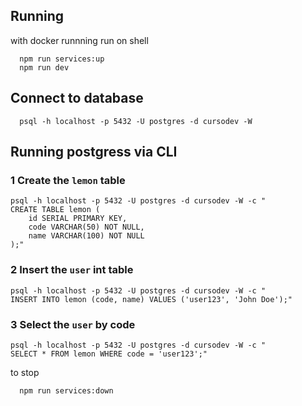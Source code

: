 ## Running

with docker runnning
run on shell

```shell
  npm run services:up
  npm run dev
```

## Connect to database

```shell
  psql -h localhost -p 5432 -U postgres -d cursodev -W
```

## Running postgress via CLI

### 1 Create the `lemon` table

```shell
psql -h localhost -p 5432 -U postgres -d cursodev -W -c "
CREATE TABLE lemon (
    id SERIAL PRIMARY KEY,
    code VARCHAR(50) NOT NULL,
    name VARCHAR(100) NOT NULL
);"
```

### 2 Insert the `user` int table

```shell
psql -h localhost -p 5432 -U postgres -d cursodev -W -c "
INSERT INTO lemon (code, name) VALUES ('user123', 'John Doe');"
```

### 3 Select the `user` by code

```shell
psql -h localhost -p 5432 -U postgres -d cursodev -W -c "
SELECT * FROM lemon WHERE code = 'user123';"
```

to stop

```shell
  npm run services:down
```
